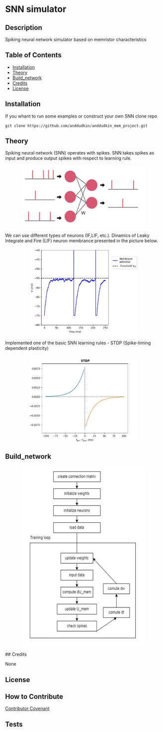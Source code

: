 

# SNN simulator 

## Description
Spiking neural network simulator based on memristor characteristics


## Table of Contents 

- [Installation](#installation)
- [Theory](#Theory)
- [Build_network](#Build_network)
- [Credits](#credits)
- [License](#license)

## Installation
If you whant to run some examples or construct your own SNN clone repo
```
git clone https://github.com/anddudkin/anddudkin_mem_project.git
```
## Theory
Spiking neural network (SNN) operates with spikes. SNN takes spikes as input and produce output spikes with respect to learning rule.

<p align="center">
  <img src="images/snn.png?raw=true"
       width="400" 
       height="200"/>
</p>

We can use different types of neurons (IF,LIF, etc.). Dinamics of Leaky Integrate and Fire (LIF) neuron membrance presented in the picture below.

<p align="center">
  <img src="images/lif.png?raw=true"
       width="350" 
       height="280"/>
</p>

Implemented one of the basic SNN learning rules - STDP (Spike-timing dependent plasticity)

<p align="center">
  <img src="images/stdp.png?raw=true" 
       width="350" 
       height="280"/>
</p>



## Build_network
<p align="center">
  <img src="images/stag.png?raw=true" 
       width="400" 
       height="580"/>
</p>
## Credits

None

## License

## How to Contribute

 [Contributor Covenant](https://www.contributor-covenant.org/) 

## Tests


